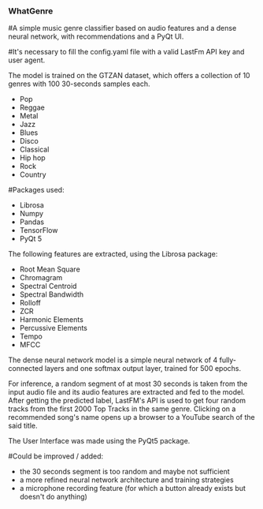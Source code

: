 ### WhatGenre
#A simple music genre classifier based on audio features and a dense neural network, with recommendations and a PyQt UI.

#It's necessary to fill the config.yaml file with a valid LastFm API key and user agent.

The model is trained on the GTZAN dataset, which offers a collection of 10 genres with 100 30-seconds samples each.
- Pop
- Reggae
- Metal
- Jazz
- Blues
- Disco
- Classical
- Hip hop
- Rock
- Country

#Packages used:
- Librosa
- Numpy
- Pandas
- TensorFlow
- PyQt 5

The following features are extracted, using the Librosa package:
- Root Mean Square
- Chromagram
- Spectral Centroid
- Spectral Bandwidth
- Rolloff
- ZCR
- Harmonic Elements
- Percussive Elements
- Tempo
- MFCC

The dense neural network model is a simple neural network of 4 fully-connected layers and one softmax output layer, trained for 500 epochs.

For inference, a random segment of at most 30 seconds is taken from the input audio file and its audio features are extracted and fed to the model.
After getting the predicted label, LastFM's API is used to get four random tracks from the first 2000 Top Tracks in the same genre. Clicking on a recommended song's name opens up a browser to a YouTube search of the said title. 

The User Interface was made using the PyQt5 package.

#Could be improved / added:
- the 30 seconds segment is too random and maybe not sufficient
- a more refined neural network architecture and training strategies
- a microphone recording feature (for which a button already exists but doesn't do anything)




